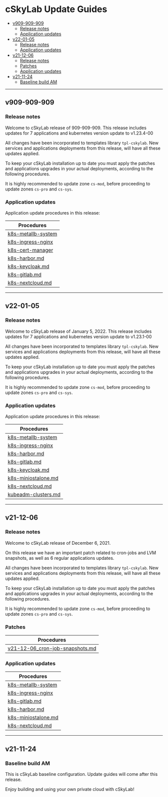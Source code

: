 <!-- markdownlint-disable MD024 -->

# cSkyLab Update Guides <!-- omit in toc -->

- [v909-909-909](#v909-909-909)
  - [Release notes](#release-notes)
  - [Application updates](#application-updates)
- [v22-01-05](#v22-01-05)
  - [Release notes](#release-notes-1)
  - [Application updates](#application-updates-1)
- [v21-12-06](#v21-12-06)
  - [Release notes](#release-notes-2)
  - [Patches](#patches)
  - [Application updates](#application-updates-2)
- [v21-11-24](#v21-11-24)
  - [Baseline build AM](#baseline-build-am)

---

## v909-909-909

### Release notes

Welcome to cSkyLab release of 909-909-909. This release includes updates for 7 applications and kubernetes version update to v1.23.4-00

All changes have been incorporated to templates library `tpl-cskylab`. New services and applications deployments from this release, will have all these updates applied.

To keep your cSkyLab installation up to date you must apply the patches and applications upgrades in your actual deployments, according to the following procedures.

It is highly recommended to update zone `cs-mod`, before proceeding to update zones `cs-pro` and `cs-sys`.

### Application updates

Application update procedures in this release:

| Procedures                                    |
| --------------------------------------------- |
| [k8s-metallb-system](./k8s-metallb-system.md) |
| [k8s-ingress-nginx](./k8s-ingress-nginx.md)   |
| [k8s-cert-manager](./k8s-cert-manager.md)     |
| [k8s-harbor.md](./k8s-harbor.md)              |
| [k8s-keycloak.md](./k8s-keycloak.md)          |
| [k8s-gitlab.md](./k8s-gitlab.md)              |
| [k8s-nextcloud.md](./k8s-nextcloud.md)        |

---

## v22-01-05

### Release notes

Welcome to cSkyLab release of January 5, 2022. This release includes updates for 7 applications and kubernetes version update to v1.23.1-00

All changes have been incorporated to templates library `tpl-cskylab`. New services and applications deployments from this release, will have all these updates applied.

To keep your cSkyLab installation up to date you must apply the patches and applications upgrades in your actual deployments, according to the following procedures.

It is highly recommended to update zone `cs-mod`, before proceeding to update zones `cs-pro` and `cs-sys`.

### Application updates

Application update procedures in this release:

| Procedures                                    |
| --------------------------------------------- |
| [k8s-metallb-system](./k8s-metallb-system.md) |
| [k8s-ingress-nginx](./k8s-ingress-nginx.md)   |
| [k8s-harbor.md](./k8s-harbor.md)              |
| [k8s-gitlab.md](./k8s-gitlab.md)              |
| [k8s-keycloak.md](./k8s-keycloak.md)          |
| [k8s-miniostalone.md](./k8s-miniostalone.md)  |
| [k8s-nextcloud.md](./k8s-nextcloud.md)        |
| [kubeadm-clusters.md](./kubeadm-clusters.md)  |

---

## v21-12-06

### Release notes

Welcome to cSkyLab release of December 6, 2021.

On this release we have an important patch related to cron-jobs and LVM snapshots, as well as 6 regular applications updates.

All changes have been incorporated to templates library `tpl-cskylab`. New services and applications deployments from this release, will have all these updates applied.

To keep your cSkyLab installation up to date you must apply the patches and applications upgrades in your actual deployments, according to the following procedures.

It is highly recommended to update zone `cs-mod`, before proceeding to update zones `cs-pro` and `cs-sys`.

### Patches

| Procedures                                                                   |
| ---------------------------------------------------------------------------- |
| [v21-12-06_cron-job-snapshots.md](./patches/v21-12-06_cron-job-snapshots.md) |

### Application updates

| Procedures                                    |
| --------------------------------------------- |
| [k8s-metallb-system](./k8s-metallb-system.md) |
| [k8s-ingress-nginx](./k8s-ingress-nginx.md)   |
| [k8s-gitlab.md](./k8s-gitlab.md)              |
| [k8s-harbor.md](./k8s-harbor.md)              |
| [k8s-miniostalone.md](./k8s-miniostalone.md)  |
| [k8s-nextcloud.md](./k8s-nextcloud.md)        |

---

## v21-11-24

### Baseline build AM

This is cSkyLab baseline configuration. Update guides will come after this release.

Enjoy building and using your own private cloud with cSkyLab!
